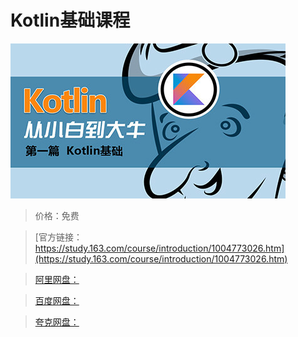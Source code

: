 # Kotlin基础课程

![img](../../../assets/study163/free/EA3A7D0F4F4532A9B0DD3AA7B6003513.jpg)

> 价格：免费

> [官方链接：https://study.163.com/course/introduction/1004773026.htm](https://study.163.com/course/introduction/1004773026.htm)

> [阿里网盘：]()

> [百度网盘：]()

> [夸克网盘：]()
